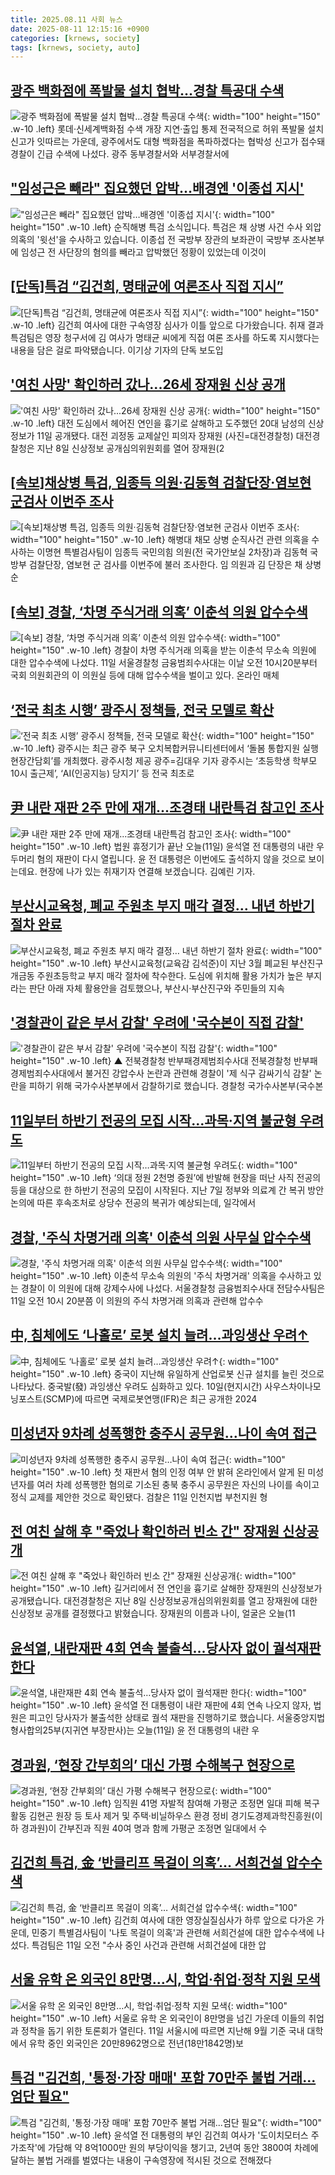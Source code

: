 ```yaml
---
title: 2025.08.11 사회 뉴스
date: 2025-08-11 12:15:16 +0900
categories: [krnews, society]
tags: [krnews, society, auto]
---
```

## [광주 백화점에 폭발물 설치 협박…경찰 특공대 수색](https://n.news.naver.com/mnews/article/009/0005539368)

![광주 백화점에 폭발물 설치 협박…경찰 특공대 수색](https://mimgnews.pstatic.net/image/origin/009/2025/08/11/5539368.jpg?type=nf220_150){: width="100" height="150" .w-10 .left}
롯데·신세계백화점 수색 개장 지연·출입 통제 전국적으로 허위 폭발물 설치 신고가 잇따르는 가운데, 광주에서도 대형 백화점을 폭파하겠다는 협박성 신고가 접수돼 경찰이 긴급 수색에 나섰다. 광주 동부경찰서와 서부경찰서에

## ["임성근은 빼라" 집요했던 압박…배경엔 '이종섭 지시'](https://n.news.naver.com/mnews/article/437/0000452187)

!["임성근은 빼라" 집요했던 압박…배경엔 '이종섭 지시'](https://mimgnews.pstatic.net/image/origin/437/2025/08/11/452187.jpg?type=nf220_150){: width="100" height="150" .w-10 .left}
순직해병 특검 소식입니다. 특검은 채 상병 사건 수사 외압 의혹의 '윗선'을 수사하고 있습니다. 이종섭 전 국방부 장관의 보좌관이 국방부 조사본부에 임성근 전 사단장의 혐의를 빼라고 압박했던 정황이 있었는데 이것이

## [[단독]특검 “김건희, 명태균에 여론조사 직접 지시”](https://n.news.naver.com/mnews/article/449/0000317454)

![[단독]특검 “김건희, 명태균에 여론조사 직접 지시”](https://mimgnews.pstatic.net/image/origin/449/2025/08/10/317454.jpg?type=nf220_150){: width="100" height="150" .w-10 .left}
김건희 여사에 대한 구속영장 심사가 이틀 앞으로 다가왔습니다. 취재 결과 특검팀은 영장 청구서에 김 여사가 명태균 씨에게 직접 여론 조사를 하도록 지시했다는 내용을 담은 걸로 파악됐습니다. 이기상 기자의 단독 보도입

## ['여친 사망' 확인하러 갔나...26세 장재원 신상 공개](https://n.news.naver.com/mnews/article/018/0006087009)

!['여친 사망' 확인하러 갔나...26세 장재원 신상 공개](https://mimgnews.pstatic.net/image/origin/018/2025/08/11/6087009.jpg?type=nf220_150){: width="100" height="150" .w-10 .left}
대전 도심에서 헤어진 연인을 흉기로 살해하고 도주했던 20대 남성의 신상정보가 11일 공개됐다. 대전 괴정동 교제살인 피의자 장재원 (사진=대전경찰청) 대전경찰청은 지난 8일 신상정보 공개심의위원회를 열어 장재원(2

## [[속보]채상병 특검, 임종득 의원·김동혁 검찰단장·염보현 군검사 이번주 조사](https://n.news.naver.com/mnews/article/032/0003388696)

![[속보]채상병 특검, 임종득 의원·김동혁 검찰단장·염보현 군검사 이번주 조사](https://mimgnews.pstatic.net/image/origin/032/2025/08/11/3388696.jpg?type=nf220_150){: width="100" height="150" .w-10 .left}
해병대 채모 상병 순직사건 관련 의혹을 수사하는 이명현 특별검사팀이 임종득 국민의힘 의원(전 국가안보실 2차장)과 김동혁 국방부 검찰단장, 염보현 군 검사를 이번주에 불러 조사한다. 임 의원과 김 단장은 채 상병 순

## [[속보] 경찰, ‘차명 주식거래 의혹’ 이춘석 의원 압수수색](https://n.news.naver.com/mnews/article/032/0003388689)

![[속보] 경찰, ‘차명 주식거래 의혹’ 이춘석 의원 압수수색](https://mimgnews.pstatic.net/image/origin/032/2025/08/11/3388689.jpg?type=nf220_150){: width="100" height="150" .w-10 .left}
경찰이 차명 주식거래 의혹을 받는 이춘석 무소속 의원에 대한 압수수색에 나섰다. 11일 서울경찰청 금융범죄수사대는 이날 오전 10시20분부터 국회 의원회관의 이 의원실 등에 대해 압수수색을 벌이고 있다. 온라인 매체

## [‘전국 최초 시행’ 광주시 정책들, 전국 모델로 확산](https://n.news.naver.com/mnews/article/021/0002728510)

![‘전국 최초 시행’ 광주시 정책들, 전국 모델로 확산](https://mimgnews.pstatic.net/image/origin/021/2025/08/10/2728510.jpg?type=nf220_150){: width="100" height="150" .w-10 .left}
광주시는 최근 광주 북구 오치복합커뮤니티센터에서 ‘돌봄 통합지원 실행 현장간담회’를 개최했다. 광주시청 제공 광주=김대우 기자 광주시는 ‘초등학생 학부모 10시 출근제’, ‘AI(인공지능) 당지기’ 등 전국 최초로

## [尹 내란 재판 2주 만에 재개...조경태 내란특검 참고인 조사](https://n.news.naver.com/mnews/article/422/0000769357)

![尹 내란 재판 2주 만에 재개...조경태 내란특검 참고인 조사](https://mimgnews.pstatic.net/image/origin/422/2025/08/11/769357.jpg?type=nf220_150){: width="100" height="150" .w-10 .left}
법원 휴정기가 끝난 오늘(11일) 윤석열 전 대통령의 내란 우두머리 혐의 재판이 다시 열립니다. 윤 전 대통령은 이번에도 출석하지 않을 것으로 보이는데요. 현장에 나가 있는 취재기자 연결해 보겠습니다. 김예린 기자.

## [부산시교육청, 폐교 주원초 부지 매각 결정… 내년 하반기 절차 완료](https://n.news.naver.com/mnews/article/277/0005635430)

![부산시교육청, 폐교 주원초 부지 매각 결정… 내년 하반기 절차 완료](https://mimgnews.pstatic.net/image/origin/277/2025/08/11/5635430.jpg?type=nf220_150){: width="100" height="150" .w-10 .left}
부산시교육청(교육감 김석준)이 지난 3월 폐교된 부산진구 개금동 주원초등학교 부지 매각 절차에 착수한다. 도심에 위치해 활용 가치가 높은 부지라는 판단 아래 자체 활용안을 검토했으나, 부산시·부산진구와 주민들의 지속

## ['경찰관이 같은 부서 감찰' 우려에 '국수본이 직접 감찰'](https://n.news.naver.com/mnews/article/055/0001282824)

!['경찰관이 같은 부서 감찰' 우려에 '국수본이 직접 감찰'](https://mimgnews.pstatic.net/image/origin/055/2025/08/11/1282824.jpg?type=nf220_150){: width="100" height="150" .w-10 .left}
▲ 전북경찰청 반부패경제범죄수사대 전북경찰청 반부패경제범죄수사대에서 불거진 강압수사 논란과 관련해 경찰이 '제 식구 감싸기식 감찰' 논란을 피하기 위해 국가수사본부에서 감찰하기로 했습니다. 경찰청 국가수사본부(국수본

## [11일부터 하반기 전공의 모집 시작…과목·지역 불균형 우려도](https://n.news.naver.com/mnews/article/666/0000080836)

![11일부터 하반기 전공의 모집 시작…과목·지역 불균형 우려도](https://mimgnews.pstatic.net/image/origin/666/2025/08/10/80836.jpg?type=nf220_150){: width="100" height="150" .w-10 .left}
‘의대 정원 2천명 증원’에 반발해 현장을 떠난 사직 전공의 등을 대상으로 한 하반기 전공의 모집이 시작된다. 지난 7일 정부와 의료계 간 복귀 방안 논의에 따른 후속조처로 상당수 전공의 복귀가 예상되는데, 일각에서

## [경찰, '주식 차명거래 의혹' 이춘석 의원 사무실 압수수색](https://n.news.naver.com/mnews/article/079/0004054464)

![경찰, '주식 차명거래 의혹' 이춘석 의원 사무실 압수수색](https://mimgnews.pstatic.net/image/origin/079/2025/08/11/4054464.jpg?type=nf220_150){: width="100" height="150" .w-10 .left}
이춘석 무소속 의원의 '주식 차명거래' 의혹을 수사하고 있는 경찰이 이 의원에 대해 강제수사에 나섰다. 서울경찰청 금융범죄수사대 전담수사팀은 11일 오전 10시 20분쯤 이 의원의 주식 차명거래 의혹과 관련해 압수수

## [中, 침체에도 ‘나홀로’ 로봇 설치 늘려…과잉생산 우려↑](https://n.news.naver.com/mnews/article/018/0006086893)

![中, 침체에도 ‘나홀로’ 로봇 설치 늘려…과잉생산 우려↑](https://mimgnews.pstatic.net/image/origin/018/2025/08/11/6086893.jpg?type=nf220_150){: width="100" height="150" .w-10 .left}
중국이 지난해 유일하게 산업로봇 신규 설치를 늘린 것으로 나타났다. 중국발(發) 과잉생산 우려도 심화하고 있다. 10일(현지시간) 사우스차이나모닝포스트(SCMP)에 따르면 국제로봇연맹(IFR)은 최근 공개한 2024

## [미성년자 9차례 성폭행한 충주시 공무원…나이 속여 접근](https://n.news.naver.com/mnews/article/001/0015558791)

![미성년자 9차례 성폭행한 충주시 공무원…나이 속여 접근](https://mimgnews.pstatic.net/image/origin/001/2025/08/11/15558791.jpg?type=nf220_150){: width="100" height="150" .w-10 .left}
첫 재판서 혐의 인정 여부 안 밝혀 온라인에서 알게 된 미성년자를 여러 차례 성폭행한 혐의로 기소된 충북 충주시 공무원은 자신의 나이를 속이고 정식 교제를 제안한 것으로 확인됐다. 검찰은 11일 인천지법 부천지원 형

## [전 여친 살해 후 "죽었나 확인하러 빈소 간" 장재원 신상공개](https://n.news.naver.com/mnews/article/437/0000452221)

![전 여친 살해 후 "죽었나 확인하러 빈소 간" 장재원 신상공개](https://mimgnews.pstatic.net/image/origin/437/2025/08/11/452221.jpg?type=nf220_150){: width="100" height="150" .w-10 .left}
길거리에서 전 연인을 흉기로 살해한 장재원의 신상정보가 공개됐습니다. 대전경찰청은 지난 8일 신상정보공개심의위원회를 열고 장재원에 대한 신상정보 공개를 결정했다고 밝혔습니다. 장재원의 이름과 나이, 얼굴은 오늘(11

## [윤석열, 내란재판 4회 연속 불출석…당사자 없이 궐석재판 한다](https://n.news.naver.com/mnews/article/057/0001901784)

![윤석열, 내란재판 4회 연속 불출석…당사자 없이 궐석재판 한다](https://mimgnews.pstatic.net/image/origin/057/2025/08/11/1901784.jpg?type=nf220_150){: width="100" height="150" .w-10 .left}
윤석열 전 대통령이 내란 재판에 4회 연속 나오지 않자, 법원은 피고인 당사자가 불출석한 상태로 궐석 재판을 진행하기로 했습니다. 서울중앙지법 형사합의25부(지귀연 부장판사)는 오늘(11일) 윤 전 대통령의 내란 우

## [경과원, ‘현장 간부회의’ 대신 가평 수해복구 현장으로](https://n.news.naver.com/mnews/article/029/0002974529)

![경과원, ‘현장 간부회의’ 대신 가평 수해복구 현장으로](https://mimgnews.pstatic.net/image/origin/029/2025/08/11/2974529.jpg?type=nf220_150){: width="100" height="150" .w-10 .left}
임직원 41명 자발적 참여해 가평군 조정면 일대 피해 복구 활동 김현곤 원장 등 토사 제거 및 주택·비닐하우스 환경 정비 경기도경제과학진흥원(이하 경과원)이 간부진과 직원 40여 명과 함께 가평군 조정면 일대에서 수

## [김건희 특검, 金 ‘반클리프 목걸이 의혹’… 서희건설 압수수색](https://n.news.naver.com/mnews/article/277/0005635257)

![김건희 특검, 金 ‘반클리프 목걸이 의혹’… 서희건설 압수수색](https://mimgnews.pstatic.net/image/origin/277/2025/08/11/5635257.jpg?type=nf220_150){: width="100" height="150" .w-10 .left}
김건희 여사에 대한 영장실질심사가 하루 앞으로 다가온 가운데, 민중기 특별검사팀이 '나토 목걸이 의혹'과 관련해 서희건설에 대한 압수수색에 나섰다. 특검팀은 11일 오전 "수사 중인 사건과 관련해 서희건설에 대한 압

## [서울 유학 온 외국인 8만명…시, 학업·취업·정착 지원 모색](https://n.news.naver.com/mnews/article/003/0013414389)

![서울 유학 온 외국인 8만명…시, 학업·취업·정착 지원 모색](https://mimgnews.pstatic.net/image/origin/003/2025/08/11/13414389.jpg?type=nf220_150){: width="100" height="150" .w-10 .left}
서울로 유학 온 외국인이 8만명을 넘긴 가운데 이들의 취업과 정착을 돕기 위한 토론회가 열린다. 11일 서울시에 따르면 지난해 9월 기준 국내 대학에서 유학 중인 외국인은 20만8962명으로 전년(18만1842명)보

## [특검 "김건희, '통정·가장 매매' 포함 70만주 불법 거래...엄단 필요"](https://n.news.naver.com/mnews/article/123/0002365596)

![특검 "김건희, '통정·가장 매매' 포함 70만주 불법 거래...엄단 필요"](https://mimgnews.pstatic.net/image/origin/123/2025/08/10/2365596.jpg?type=nf220_150){: width="100" height="150" .w-10 .left}
윤석열 전 대통령의 부인 김건희 여사가 '도이치모터스 주가조작'에 가담해 약 8억1000만 원의 부당이익을 챙기고, 2년여 동안 3800여 차례에 달하는 불법 거래를 벌였다는 내용이 구속영장에 적시된 것으로 전해졌다


